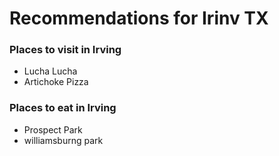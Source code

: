 # Recommendations for Irinv TX

### Places to visit in Irving
- Lucha Lucha
- Artichoke Pizza

### Places to eat in Irving
- Prospect Park
- williamsburng park
